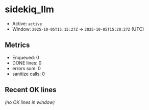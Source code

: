 # sidekiq_llm

- Active: `active`
- Window: `2025-10-05T15:15:27Z` → `2025-10-05T15:20:27Z` (UTC)

## Metrics
- Enqueued: 0
- DONE lines: 0
- errors sum: 0
- sanitize calls: 0

## Recent OK lines
_(no OK lines in window)_
